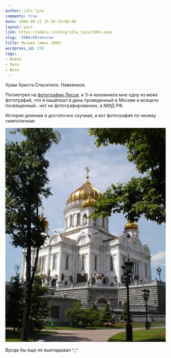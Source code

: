 ```yaml
---
author: idle_lynx
comments: true
date: 2006-09-11 15:56:31+00:00
layout: post
link: https://wobla.ru/blog/idle_lynx/2865.aspx
slug: '2006/09/moscow'
title: Москва (июнь 2005)
wordpress_id: 259
tags:
- Вобла
- Лето
- Фото
---
```


Храм Христа Спасителя. Навеянное.

Посмотрел на [фотографии Лесси](https://wobla.ru/blog/Lessi/2860.aspx), и 3-я напомнила мне одну из моих фотографий, что я нащёлкал в день проведенный в Москве и всецело посвященный.. нет не фотографированию, а МИД РФ.

История длинная и достаточно скучная, а вот фотография по-моему симпотичная:

![Moscow - Cathedral](images/2006/09/DSC02920.JPG)

Вроде бы еще не выкладывал ^_^
